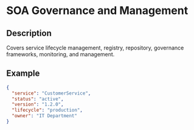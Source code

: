 # SOA Governance and Management

## Description
Covers service lifecycle management, registry, repository, governance frameworks, monitoring, and management.

## Example
```json
{
  "service": "CustomerService",
  "status": "active",
  "version": "1.2.0",
  "lifecycle": "production",
  "owner": "IT Department"
}
```

